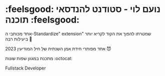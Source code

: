 # :feelsgood: נועם לוי - סטודנט להנדסאי תוכנה :feelsgood:
  אחד מכותבי ה-Standardize" extension" שמטרתו להפוך את הקוד לקריא יותר ביעילות רבה 🤖

  אחד מפותרי חידת אמן השנתית של חיל המודיעין 2023 :smiling_imp:

  מתכנת במגוון שפות שונות :octocat:
  
  Fullstack Developer


